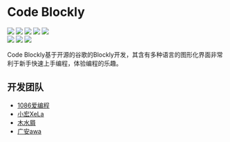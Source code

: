# Code Blockly

 <p>
    <a href="https://github.com/code-dream-star/code-blockly/blob/main/licence"><img src="https://img.shields.io/github/license/code-dream-star/code-blockly"></a>
    <a href="https://github.com/code-dream-star/code-blockly/"><img src="https://img.shields.io/github/stars/code-dream-star/code-blockly"></a>
    <a href="https://github.com/code-dream-star/code-blockly/"><img src="https://img.shields.io/github/forks/code-dream-star/code-blockly"></a>
    <a href="https://github.com/code-dream-star/code-blockly/issues"><img src="https://img.shields.io/github/issues/code-dream-star/code-blockly"></a>
    <a href="https://github.com/code-dream-star/code-blockly/pulls"><img src="https://img.shields.io/github/issues-pr/code-dream-star/code-blockly"></a></br>
 <img src=https://img.shields.io/badge/author-1086_loves_programming-blue />
 <img src=https://img.shields.io/badge/version-v0.1.0(X000)--release-orange />
 <img src=https://img.shields.io/badge/version-v0.1.1(X029)--beta-orange />
</p>

Code Blockly基于开源的谷歌的Blockly开发，其含有多种语言的图形化界面非常利于新手快速上手编程，体验编程的乐趣。

## 开发团队

- [1086爱编程](https://github.com/1086-loves-programming)
- [小宏XeLa](https://github.com/xiaohong2022)
- [木水屑](https://github.com/123213123123)
- [广安awa](https://github.com/guanganawa)
